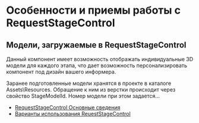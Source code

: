 # Особенности и приемы работы с RequestStageControl

## Модели, загружаемые в RequestStageControl

Данный компонент имеет возможность отображать индивидуальные 3D модели для каждого этапа, что дает возможность персонализировать компонент под дизайн вашего информера.

Заранее подготовленные модели хранятся в проекте в каталоге Assets\Resources. Обращение к ним из верстки происходит через свойство StageModelId. Номер модели при этом задается...

- [RequestStageControl Основные сведения](README.md)
- [Варианты использования ReuestStageControl](.presentations/README.md)



